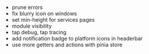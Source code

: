 - prune errors
- fix blurry icon on windows
- set min-height for services pages
- module visibility
- tap debug, tap tracing
- add notification badge to platform icons in headerbar
- use more getters and actions with pinia store
